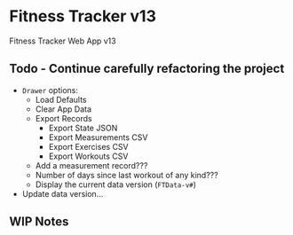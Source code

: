 # Fitness Tracker v13

Fitness Tracker Web App v13

## Todo - Continue carefully refactoring the project

- `Drawer` options:
  - Load Defaults
  - Clear App Data
  - Export Records
    - Export State JSON
    - Export Measurements CSV
    - Export Exercises CSV
    - Export Workouts CSV
  - Add a measurement record???
  - Number of days since last workout of any kind???
  - Display the current data version (`FTData-v#`)
- Update data version...

## WIP Notes
